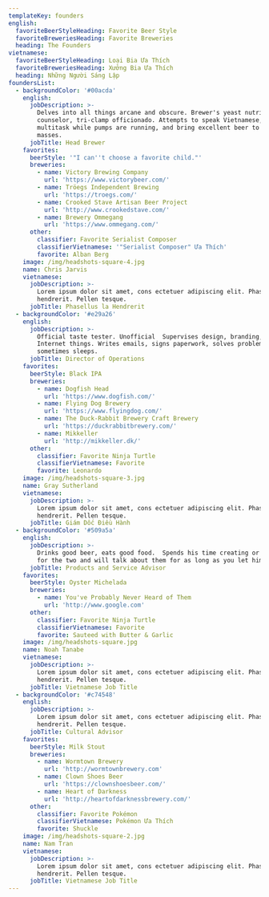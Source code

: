 ```yaml
---
templateKey: founders
english:
  favoriteBeerStyleHeading: Favorite Beer Style
  favoriteBreweriesHeading: Favorite Breweries
  heading: The Founders
vietnamese:
  favoriteBeerStyleHeading: Loại Bia Ưa Thích
  favoriteBreweriesHeading: Xưởng Bia Ưa Thích
  heading: Những Người Sáng Lập
foundersList:
  - backgroundColor: '#00acda'
    english:
      jobDescription: >-
        Delves into all things arcane and obscure. Brewer's yeast nutrition
        counselor, tri-clamp officionado. Attempts to speak Vietnamese,
        multitask while pumps are running, and bring excellent beer to the
        masses.
      jobTitle: Head Brewer
    favorites:
      beerStyle: '"I can''t choose a favorite child."'
      breweries:
        - name: Victory Brewing Company
          url: 'https://www.victorybeer.com/'
        - name: Tröegs Independent Brewing
          url: 'https://troegs.com/'
        - name: Crooked Stave Artisan Beer Project
          url: 'http://www.crookedstave.com/'
        - name: Brewery Ommegang
          url: 'https://www.ommegang.com/'
      other:
        classifier: Favorite Serialist Composer
        classifierVietnamese: '"Serialist Composer" Ưa Thích'
        favorite: Alban Berg
    image: /img/headshots-square-4.jpg
    name: Chris Jarvis
    vietnamese:
      jobDescription: >-
        Lorem ipsum dolor sit amet, cons ectetuer adipiscing elit. Phasellus
        hendrerit. Pellen tesque.
      jobTitle: Phasellus la Hendrerit
  - backgroundColor: '#e29a26'
    english:
      jobDescription: >-
        Official taste tester. Unofficial  Supervises design, branding, and
        Internet things. Writes emails, signs paperwork, solves problems, and
        sometimes sleeps.
      jobTitle: Director of Operations
    favorites:
      beerStyle: Black IPA
      breweries:
        - name: Dogfish Head
          url: 'https://www.dogfish.com/'
        - name: Flying Dog Brewery
          url: 'https://www.flyingdog.com/'
        - name: The Duck-Rabbit Brewery Craft Brewery
          url: 'https://duckrabbitbrewery.com/'
        - name: Mikkeller
          url: 'http://mikkeller.dk/'
      other:
        classifier: Favorite Ninja Turtle
        classifierVietnamese: Favorite
        favorite: Leonardo
    image: /img/headshots-square-3.jpg
    name: Gray Sutherland
    vietnamese:
      jobDescription: >-
        Lorem ipsum dolor sit amet, cons ectetuer adipiscing elit. Phasellus
        hendrerit. Pellen tesque.
      jobTitle: Giám Dốc Điều Hành
  - backgroundColor: '#509a5a'
    english:
      jobDescription: >-
        Drinks good beer, eats good food.  Spends his time creating or searching
        for the two and will talk about them for as long as you let him.
      jobTitle: Products and Service Advisor
    favorites:
      beerStyle: Oyster Michelada
      breweries:
        - name: You've Probably Never Heard of Them
          url: 'http://www.google.com'
      other:
        classifier: Favorite Ninja Turtle
        classifierVietnamese: Favorite
        favorite: Sauteed with Butter & Garlic
    image: /img/headshots-square.jpg
    name: Noah Tanabe
    vietnamese:
      jobDescription: >-
        Lorem ipsum dolor sit amet, cons ectetuer adipiscing elit. Phasellus
        hendrerit. Pellen tesque.
      jobTitle: Vietnamese Job Title
  - backgroundColor: '#c74548'
    english:
      jobDescription: >-
        Lorem ipsum dolor sit amet, cons ectetuer adipiscing elit. Phasellus
        hendrerit. Pellen tesque.
      jobTitle: Cultural Advisor
    favorites:
      beerStyle: Milk Stout
      breweries:
        - name: Wormtown Brewery
          url: 'http://wormtownbrewery.com'
        - name: Clown Shoes Beer
          url: 'https://clownshoesbeer.com/'
        - name: Heart of Darkness
          url: 'http://heartofdarknessbrewery.com/'
      other:
        classifier: Favorite Pokémon
        classifierVietnamese: Pokémon Ưa Thích
        favorite: Shuckle
    image: /img/headshots-square-2.jpg
    name: Nam Tran
    vietnamese:
      jobDescription: >-
        Lorem ipsum dolor sit amet, cons ectetuer adipiscing elit. Phasellus
        hendrerit. Pellen tesque.
      jobTitle: Vietnamese Job Title
---
```


